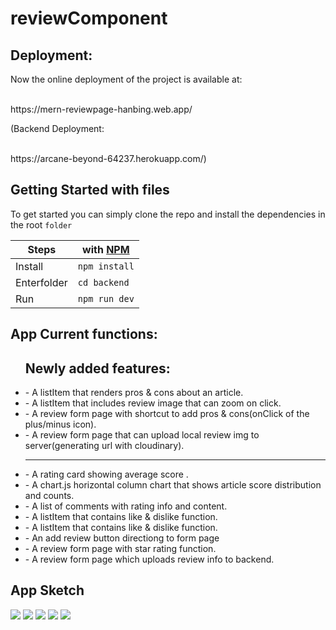 # reviewComponent


<h2>Deployment: </h2>
<p>Now the online deployment of the project is available at: <p><br>
https://mern-reviewpage-hanbing.web.app/

<p>(Backend Deployment:  <p><br>
https://arcane-beyond-64237.herokuapp.com/)


<h2>Getting Started with files</h2>

To get started you can simply clone the repo and install the dependencies in the root `folder`

| Steps   | with [NPM](https://www.npmjs.com/) |
| ------- | ---------------------------------- |
| Install | `npm install`                      |
| Enterfolder | `cd backend`                   |
| Run     | `npm run dev`                      |


<h2>App Current functions:</h2>
<ul>
  <h2>Newly added features:</h2>
  <li>- A listItem that renders pros & cons about an article.</li>
  <li>- A listItem that includes review image that can zoom on click.</li>
  <li>- A review form page with shortcut to add pros & cons(onClick of the plus/minus icon). </li>
  <li>- A review form page that can upload local review img to server(generating url with cloudinary). </li>
  
  
  ----------------------------------
  
<li>- A rating card showing average score .</li>
<li>- A chart.js horizontal column chart that shows article score distribution and counts.</li>
<li>- A list of comments with rating info and content.</li>
<li>- A listItem that contains like & dislike function.</li>
<li>- A listItem that contains like & dislike function.</li>
<li>- An add review button directiong to form page</li>
<li>- A review form page with star rating function. </li>
<li>- A review form page which uploads review info to backend.</li>

</ul>


<h2>App Sketch</h2>

<img src = "https://tva1.sinaimg.cn/large/0081Kckwgy1gkf5qakalaj31fg0six6p.jpg" />
<img src = "https://tva1.sinaimg.cn/large/0081Kckwgy1gkf5qbm3mlj31fi0t8n3m.jpg" />

<img src = "https://tva1.sinaimg.cn/large/0081Kckwgy1gkf5vh0lkaj31c00ewqv5.jpg" />

<img src = "https://tva1.sinaimg.cn/large/0081Kckwgy1gkf5u9ktq9j31e40tun0o.jpg" />
<img src = "https://tva1.sinaimg.cn/large/0081Kckwgy1gkf5u90gqdj31as0osq8e.jpg" />

